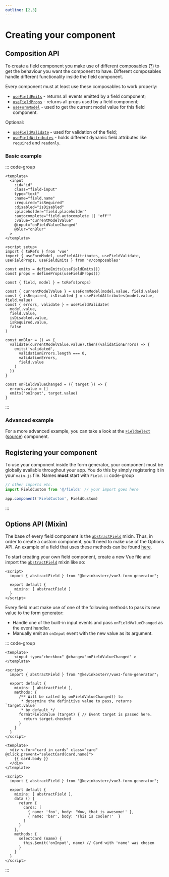 ```yaml
---
outline: [2,3]
---
```


# Creating your component

## Composition API <Badge type="tip" text="2.0.0+" />
To create a field component you make use of different composables ([?](https://vuejs.org/guide/reusability/composables)) to
get the behaviour you want the component to have. Different composables handle different functionality inside the field
component.

Every component must at least use these composables to work properly:
- [`useFieldEmits`](/guide/composables/useFieldEmits) - returns all events emitted by a field component;
- [`useFieldProps`](/guide/composables/useFieldProps) - returns all props used by a field component;
- [`useFormModel`](/guide/composables/useFormModel) - used to get the current model value for this field component.

Optional:
- [`useFieldValidate`](/guide/composables/useFieldValidate) - used for validation of the field;
- [`useFieldAttributes`](/guide/composables/useFieldAttributes) - holds different dynamic field attributes like `required` and `readonly`.


### Basic example
::: code-group
```vue [template]
<template>
  <input
    :id="id"
    class="field-input"
    type="text"
    :name="field.name"
    :required="isRequired"
    :disabled="isDisabled"
    :placeholder="field.placeholder"
    :autocomplete="field.autocomplete || 'off'"
    :value="currentModelValue"
    @input="onFieldValueChanged"
    @blur="onBlur"
  >
</template>
```

```vue [script setup]
<script setup>
import { toRefs } from 'vue'
import { useFormModel, useFieldAttributes, useFieldValidate, useFieldProps, useFieldEmits } from '@/composables'

const emits = defineEmits(useFieldEmits())
const props = defineProps(useFieldProps())

const { field, model } = toRefs(props)

const { currentModelValue } = useFormModel(model.value, field.value)
const { isRequired, isDisabled } = useFieldAttributes(model.value, field.value)
const { errors, validate } = useFieldValidate(
  model.value,
  field.value,
  isDisabled.value,
  isRequired.value,
  false
)

const onBlur = () => {
  validate(currentModelValue.value).then((validationErrors) => {
    emits('validated',
      validationErrors.length === 0,
      validationErrors,
      field.value
    )
  })
}

const onFieldValueChanged = ({ target }) => {
  errors.value = []
  emits('onInput', target.value)
}
```
:::

### Advanced example
For a more advanced example, you can take a look at the [`FieldSelect`](/guide/fields/FieldSelect) ([source](https://github.com/kevinkosterr/vue3-form-generator/blob/69cb6aeb8e8c82926ec3598e7d73be2d1146a3f2/src/fields/core/FieldSelect.vue)) component.

## Registering your component
To use your component inside the form generator, your component must be globally available throughout your app. You do this
by simply registering it in your `main.js` file. Names <strong>must</strong> start with `Field`.
::: code-group
```javascript [main.js]
// other imports etc.
import FieldCustom from '@/fields' // your import goes here

app.component('FieldCustom', FieldCustom)
```
:::

## Options API (Mixin) <Badge type="warning" text="deprecated" /> <Badge type="tip" text="<2.0.0" />
The base of every field component is the [`abstractField`](/guide/mixins/abstractField) mixin. Thus, in order to create a custom component, you'll
need to make use of the Options API. An example of a field that uses these methods can be found [here](https://github.com/kevinkosterr/vue3-form-generator/blob/89086d7c738825dde7b6c41d4c5e4f6033dce73f/src/fields/input/FieldSelect.vue).

To start creating your own field component, create a new Vue file and import the [`abstractField`](/guide/mixins/abstractField) mixin like so:

```vue
<script>
  import { abstractField } from "@kevinkosterr/vue3-form-generator";
  
  export default {
    mixins: [ abstractField ]
  }
</script>
```
Every field must make use of one of the following methods to pass its new value to the form generator:

- Handle one of the built-in input events and pass `onFieldValueChanged` as the event handler.
- Manually emit an `onInput` event with the new value as its argument.

::: code-group
```vue {11-16} [using onFieldValueChanged]
<template>
    <input type="checkbox" @change="onFieldValueChanged" >
</template>

<script>
  import { abstractField } from "@kevinkosterr/vue3-form-generator";

  export default {
    mixins: [ abstractField ],
    methods: {
      /** Will be called by onFieldValueChanged() to 
       * determine the definitive value to pass, returns `target.value` 
       * by default */
      formatFieldValue (target) { // Event target is passed here.
        return target.checked
      }
    }
  }
</script>
```

```vue {21-23} [Manual]
<template>
  <div v-for="card in cards" class="card" @click.prevent="selectCard(card.name)">
    {{ card.body }}
  </div>
</template>

<script>
  import { abstractField } from "@kevinkosterr/vue3-form-generator";

  export default {
    mixins: [ abstractField ],
    data () {
      return {
        cards: [
          { name: 'foo', body: 'Wow, that is awesome!' },
          { name: 'bar', body: 'This is cooler!'  }
        ]
      }
    },
    methods: {
      selectCard (name) {
        this.$emit('onInput', name) // Card with 'name' was chosen
      }
    }
  }
</script>
```
:::
